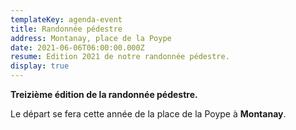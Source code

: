 ```yaml
---
templateKey: agenda-event
title: Randonnée pédestre
address: Montanay, place de la Poype
date: 2021-06-06T06:00:00.000Z
resume: Edition 2021 de notre randonnée pédestre.
display: true
---
```

**Treizième édition de la randonnée pédestre.**

Le départ se fera cette année de la place de la Poype à **Montanay**.